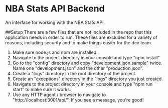 # NBA Stats API Backend
An interface for working with the NBA Stats API.

##Setup
There are a few files that are not included in the repo that this application needs in order to run. These files are excluded for a variety of reasons, including security and to make things easier for the dev team.

1) Make sure node.js and npm are installed.
2) Navigate to the project directory in your console and type "npm install"
3) Go to the "config" directory and copy "development.json.sample" twice. Name one "development.json" and the other "production.json".
4) Create a "logs" directory in the root directory of the project.
5) Create an "exceptions" directory in the "logs" directory you just created.
6) Navigate to the project directory in your console and type "npm run start" to make sure it works.
7) Use any HTTP agent / browser to navigate to "http://localhost:3001/api/". If you see a message, you're good!